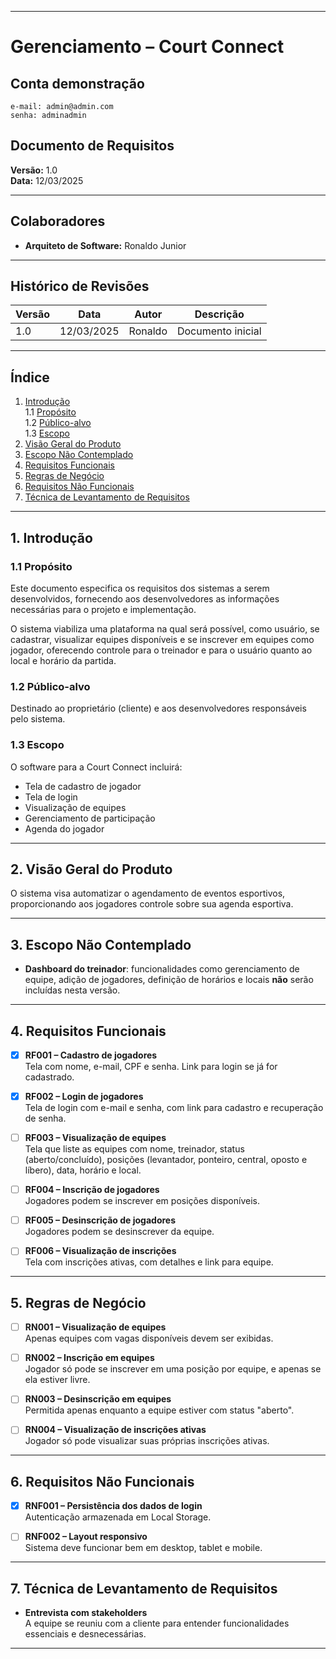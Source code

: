 
---

# Gerenciamento – Court Connect  

## Conta demonstração
```http
e-mail: admin@admin.com
senha: adminadmin
```

## Documento de Requisitos  
**Versão:** 1.0  
**Data:** 12/03/2025  

---

## Colaboradores

- **Arquiteto de Software:** Ronaldo Junior

---

## Histórico de Revisões

| Versão | Data       | Autor   | Descrição         |
|--------|------------|---------|-------------------|
| 1.0    | 12/03/2025 | Ronaldo | Documento inicial |

---

## Índice

1. [Introdução](#1-introdução)  
   1.1 [Propósito](#11-propósito)  
   1.2 [Público-alvo](#12-público-alvo)  
   1.3 [Escopo](#13-escopo)  
2. [Visão Geral do Produto](#2-visão-geral-do-produto)  
3. [Escopo Não Contemplado](#3-escopo-não-contemplado)  
4. [Requisitos Funcionais](#4-requisitos-funcionais)  
5. [Regras de Negócio](#5-regras-de-negócio)  
6. [Requisitos Não Funcionais](#6-requisitos-não-funcionais)  
7. [Técnica de Levantamento de Requisitos](#7-técnica-de-levantamento-de-requisitos)  

---

## 1. Introdução

### 1.1 Propósito

Este documento especifica os requisitos dos sistemas a serem desenvolvidos, fornecendo aos desenvolvedores as informações necessárias para o projeto e implementação.  

O sistema viabiliza uma plataforma na qual será possível, como usuário, se cadastrar, visualizar equipes disponíveis e se inscrever em equipes como jogador, oferecendo controle para o treinador e para o usuário quanto ao local e horário da partida.

### 1.2 Público-alvo

Destinado ao proprietário (cliente) e aos desenvolvedores responsáveis pelo sistema.

### 1.3 Escopo

O software para a Court Connect incluirá:
- Tela de cadastro de jogador
- Tela de login
- Visualização de equipes
- Gerenciamento de participação
- Agenda do jogador

---

## 2. Visão Geral do Produto

O sistema visa automatizar o agendamento de eventos esportivos, proporcionando aos jogadores controle sobre sua agenda esportiva.

---

## 3. Escopo Não Contemplado

- **Dashboard do treinador**: funcionalidades como gerenciamento de equipe, adição de jogadores, definição de horários e locais **não** serão incluídas nesta versão.

---

## 4. Requisitos Funcionais

- [x] **RF001 – Cadastro de jogadores**  
  Tela com nome, e-mail, CPF e senha. Link para login se já for cadastrado.

- [x] **RF002 – Login de jogadores**  
  Tela de login com e-mail e senha, com link para cadastro e recuperação de senha.

- [ ] **RF003 – Visualização de equipes**  
  Tela que liste as equipes com nome, treinador, status (aberto/concluído), posições (levantador, ponteiro, central, oposto e líbero), data, horário e local.

- [ ] **RF004 – Inscrição de jogadores**  
  Jogadores podem se inscrever em posições disponíveis.

- [ ] **RF005 – Desinscrição de jogadores**  
  Jogadores podem se desinscrever da equipe.

- [ ] **RF006 – Visualização de inscrições**  
  Tela com inscrições ativas, com detalhes e link para equipe.

---

## 5. Regras de Negócio

- [ ] **RN001 – Visualização de equipes**  
  Apenas equipes com vagas disponíveis devem ser exibidas.

- [ ] **RN002 – Inscrição em equipes**  
  Jogador só pode se inscrever em uma posição por equipe, e apenas se ela estiver livre.

- [ ] **RN003 – Desinscrição em equipes**  
  Permitida apenas enquanto a equipe estiver com status "aberto".

- [ ] **RN004 – Visualização de inscrições ativas**  
  Jogador só pode visualizar suas próprias inscrições ativas.

---

## 6. Requisitos Não Funcionais

- [x]  **RNF001 – Persistência dos dados de login**  
  Autenticação armazenada em Local Storage.

- [ ] **RNF002 – Layout responsivo**  
  Sistema deve funcionar bem em desktop, tablet e mobile.

---

## 7. Técnica de Levantamento de Requisitos

- **Entrevista com stakeholders**  
  A equipe se reuniu com a cliente para entender funcionalidades essenciais e desnecessárias.

---
